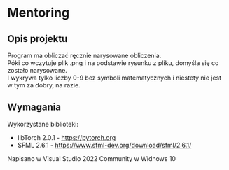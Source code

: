 # Mentoring

## Opis projektu
Program ma obliczać ręcznie narysowane obliczenia. <br>
Póki co wczytuje plik .png i na podstawie rysunku z pliku, domyśla się co zostało narysowane.<br>
I wykrywa tylko liczby 0-9 bez symboli matematycznych i niestety nie jest w tym za dobry, na razie.<br>
## Wymagania
Wykorzystane biblioteki:
- libTorch 2.0.1 - https://pytorch.org
- SFML 2.6.1 - https://www.sfml-dev.org/download/sfml/2.6.1/

Napisano w Visual Studio 2022 Community w Widnows 10
